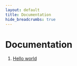 ```yaml
---
layout: default
title: Documentation
hide_breadcrumbs: true
---
```


# Documentation

  1. [Hello world](/hello)
